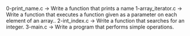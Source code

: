 0-print_name.c -> Write a function that prints a name
1-array_iterator.c -> Write a function that executes a function given as a parameter on each element of an array..
2-int_index.c -> Write a function that searches for an integer.
3-main.c -> Write a program that performs simple operations.

